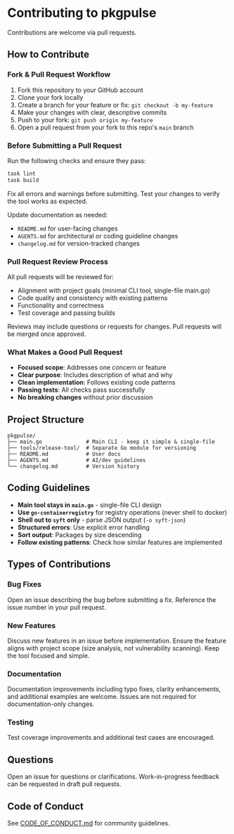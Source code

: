 # Contributing to pkgpulse

Contributions are welcome via pull requests.

## How to Contribute

### Fork & Pull Request Workflow

1. Fork this repository to your GitHub account
2. Clone your fork locally
3. Create a branch for your feature or fix: `git checkout -b my-feature`
4. Make your changes with clear, descriptive commits
5. Push to your fork: `git push origin my-feature`
6. Open a pull request from your fork to this repo's `main` branch

### Before Submitting a Pull Request

Run the following checks and ensure they pass:

```bash
task lint
task build
```

Fix all errors and warnings before submitting. Test your changes to verify the tool works as expected.

Update documentation as needed:
- `README.md` for user-facing changes
- `AGENTS.md` for architectural or coding guideline changes
- `changelog.md` for version-tracked changes

### Pull Request Review Process

All pull requests will be reviewed for:
- Alignment with project goals (minimal CLI tool, single-file main.go)
- Code quality and consistency with existing patterns
- Functionality and correctness
- Test coverage and passing builds

Reviews may include questions or requests for changes. Pull requests will be merged once approved.

### What Makes a Good Pull Request

- **Focused scope**: Addresses one concern or feature
- **Clear purpose**: Includes description of what and why
- **Clean implementation**: Follows existing code patterns
- **Passing tests**: All checks pass successfully
- **No breaking changes** without prior discussion

## Project Structure

```
pkgpulse/
├── main.go              # Main CLI - keep it simple & single-file
├── tools/release-tool/  # Separate Go module for versioning
├── README.md            # User docs
├── AGENTS.md            # AI/dev guidelines
└── changelog.md         # Version history
```

## Coding Guidelines

- **Main tool stays in `main.go`** - single-file CLI design
- **Use `go-containerregistry`** for registry operations (never shell to docker)
- **Shell out to `syft` only** - parse JSON output (`-o syft-json`)
- **Structured errors**: Use explicit error handling
- **Sort output**: Packages by size descending
- **Follow existing patterns**: Check how similar features are implemented

## Types of Contributions

### Bug Fixes
Open an issue describing the bug before submitting a fix. Reference the issue number in your pull request.

### New Features
Discuss new features in an issue before implementation. Ensure the feature aligns with project scope (size analysis, not vulnerability scanning). Keep the tool focused and simple.

### Documentation
Documentation improvements including typo fixes, clarity enhancements, and additional examples are welcome. Issues are not required for documentation-only changes.

### Testing
Test coverage improvements and additional test cases are encouraged.

## Questions

Open an issue for questions or clarifications. Work-in-progress feedback can be requested in draft pull requests.

## Code of Conduct

See [CODE_OF_CONDUCT.md](CODE_OF_CONDUCT.md) for community guidelines.
